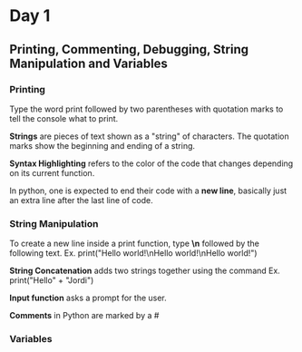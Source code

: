 # Day 1

## Printing, Commenting, Debugging, String Manipulation and Variables

### Printing

Type the word print followed by two parentheses with quotation marks to tell the console what to print. 

**Strings** are pieces of text shown as a "string" of characters. The quotation marks show the beginning and ending of a string.

**Syntax Highlighting** refers to the color of the code that changes depending on its current function. 

In python, one is expected to end their code with a **new line**, basically just an extra line after the last line of code. 

### String Manipulation

To create a new line inside a print function, type **\n** followed by the following text.
Ex. print("Hello world!\nHello world!\nHello world!")

**String Concatenation** adds two strings together using the command 
Ex. print("Hello" + "Jordi")

**Input function** asks a prompt for the user. 

**Comments** in Python are marked by a #

### Variables